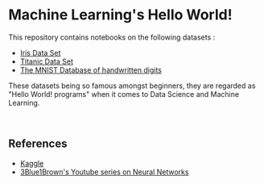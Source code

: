# Machine Learning's Hello World!

This repository contains notebooks on the following datasets :

- [Iris Data Set](http://archive.ics.uci.edu/ml/datasets/Iris)
- [Titanic Data Set](https://www.kaggle.com/c/titanic/data)
- [The MNIST Database of handwritten digits](http://yann.lecun.com/exdb/mnist/index.html)

These datasets being so famous amongst beginners, they are regarded as "Hello World! programs" when it comes to Data Science and Machine Learning. 

<br>

## References
- [Kaggle](https://www.kaggle.com) 
- [3Blue1Brown's Youtube series on Neural Networks](https://youtu.be/aircAruvnKk) 